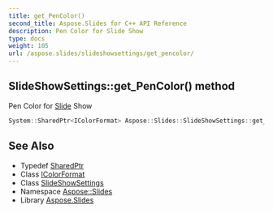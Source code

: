 ```yaml
---
title: get_PenColor()
second_title: Aspose.Slides for C++ API Reference
description: Pen Color for Slide Show
type: docs
weight: 105
url: /aspose.slides/slideshowsettings/get_pencolor/
---
```

## SlideShowSettings::get_PenColor() method


Pen Color for [Slide](../../slide/) Show

```cpp
System::SharedPtr<IColorFormat> Aspose::Slides::SlideShowSettings::get_PenColor()
```

## See Also

* Typedef [SharedPtr](../../../system/sharedptr/)
* Class [IColorFormat](../../icolorformat/)
* Class [SlideShowSettings](../)
* Namespace [Aspose::Slides](../../)
* Library [Aspose.Slides](../../../)